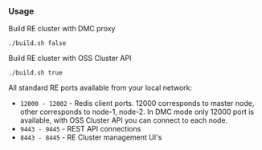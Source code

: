 ### Usage

Build RE cluster with DMC proxy

```shell
./build.sh false
```

Build RE cluster with OSS Cluster API
```shell
./build.sh true
```

All standard RE ports available from your local network:

- `12000 - 12002` - Redis client ports. 12000 corresponds to master node, other corresponds to node-1, node-2.
In DMC mode only 12000 port is available, with OSS Cluster API you can connect to each node.
- `9443 - 9445` - REST  API connections
- `8443 - 8445` - RE Cluster management UI's 